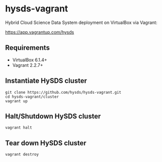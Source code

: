 # hysds-vagrant
Hybrid Cloud Science Data System deployment on VirtualBox via Vagrant:

https://app.vagrantup.com/hysds

## Requirements
- VirtualBox 6.1.4+
- Vagrant 2.2.7+

## Instantiate HySDS cluster
```
git clone https://github.com/hysds/hysds-vagrant.git
cd hysds-vagrant/cluster
vagrant up
```

## Halt/Shutdown HySDS cluster
```
vagrant halt
```

## Tear down HySDS cluster
```
vagrant destroy
```
